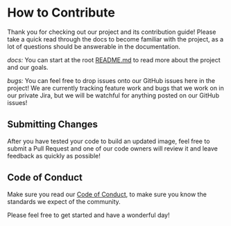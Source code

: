 # How to Contribute

Thank you for checking out our project and its contribution guide! Please take a quick read through the docs to become familiar with the project, as a lot of questions should be answerable in the documentation.

_docs:_ You can start at the root [README.md](https://github.com/liatrio/image-builder-terratest/blob/main/README.md) to read more about the project and our goals.

_bugs:_ You can feel free to drop issues onto our GitHub issues here in the project! We are currently tracking feature work and bugs that we work on in our private Jira, but we will be watchful for anything posted on our GitHub issues!

## Submitting Changes

After you have tested your code to build an updated image, feel free to submit a Pull Request and one of our code owners will review it and leave feedback as quickly as possible!

## Code of Conduct

Make sure you read our [Code of Conduct](https://github.com/liatrio/image-builder-terratest/blob/main/CODE_OF_CONDUCT.md), to make sure you know the standards we expect of the community.

Please feel free to get started and have a wonderful day!
